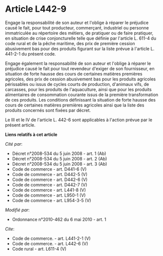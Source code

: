 # Article L442-9

Engage la responsabilité de son auteur et l'oblige à réparer le préjudice causé le fait, pour tout producteur, commerçant,
industriel ou personne immatriculée au répertoire des métiers, de pratiquer ou de faire pratiquer, en situation de crise
conjoncturelle telle que définie par l'article L. 611-4 du code rural et de la pêche maritime, des prix de première cession
abusivement bas pour des produits figurant sur la liste prévue à l'article L. 441-2-1 du présent code. 

Engage également la responsabilité de son auteur et l'oblige à réparer le préjudice causé le fait pour tout revendeur
d'exiger de son fournisseur, en situation de forte hausse des cours de certaines matières premières agricoles, des prix de
cession abusivement bas pour les produits agricoles périssables ou issus de cycles courts de production, d'animaux vifs, de
carcasses, pour les produits de l'aquaculture, ainsi que pour les produits alimentaires de consommation courante issus de la
première transformation de ces produits. Les conditions définissant la situation de forte hausse des cours de certaines
matières premières agricoles ainsi que la liste des produits concernés sont fixées par décret. 

Le III et le IV de l'article L. 442-6 sont applicables à l'action prévue par le présent article.

**Liens relatifs à cet article**

_Cité par_:

  - Décret n°2008-534 du 5 juin 2008 - art. 1 (Ab)
  - Décret n°2008-534 du 5 juin 2008 - art. 2 (Ab)
  - Décret n°2008-534 du 5 juin 2008 - art. 3 (Ab)
  - Code de commerce - art. D441-6 (V)
  - Code de commerce - art. D442-5 (V)
  - Code de commerce - art. D442-6 (V)
  - Code de commerce - art. D442-7 (V)
  - Code de commerce - art. L441-8 (V)
  - Code de commerce - art. L950-1 (V)
  - Code de commerce - art. L954-3-5 (V)

_Modifié par_:

  - Ordonnance n°2010-462 du 6 mai 2010 - art. 1

_Cite_:

  - Code de commerce. - art. L441-2-1 (V)
  - Code de commerce. - art. L442-6 (V)
  - Code rural - art. L611-4 (V)
